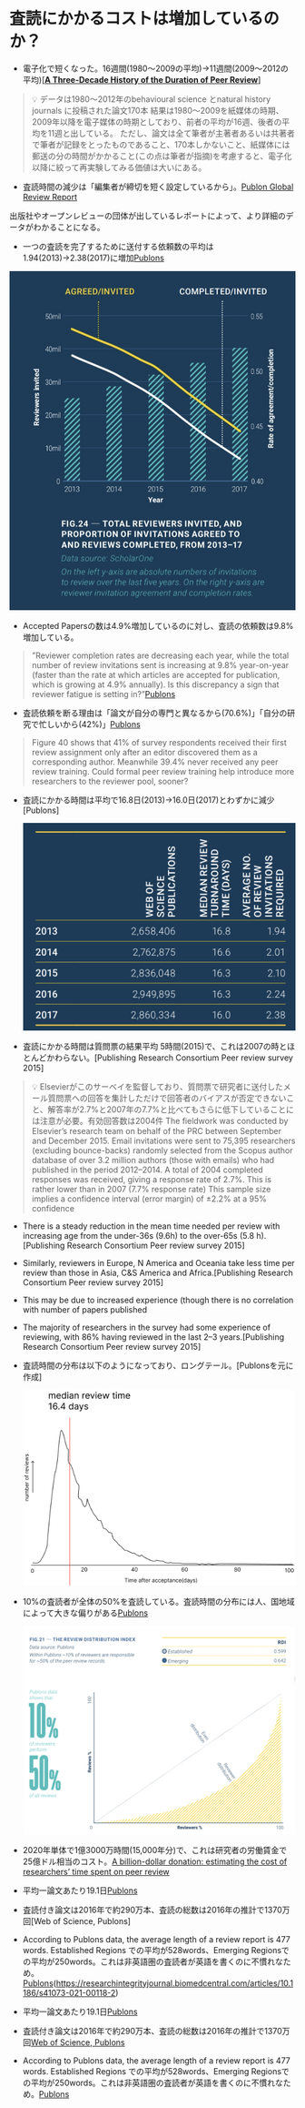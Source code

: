 # 査読にかかるコストは増加しているのか？
- 電子化で短くなった。16週間(1980〜2009の平均)→11週間(2009〜2012の平均)[**[A Three-Decade History of the Duration of Peer Review](https://utpjournals.press/doi/epdf/10.3138/jsp.44.3.001?role=tab)**]

>💡 データは1980〜2012年のbehavioural science とnatural history journals に投稿された論文170本
> 結果は1980〜2009を紙媒体の時期、2009年以降を電子媒体の時期としており、前者の平均が16週、後者の平均を11週と出している。
> ただし、論文は全て筆者が主著者あるいは共著者で筆者が記録をとったものであること、170本しかないこと、紙媒体には郵送の分の時間がかかること(この点は筆者が指摘)を考慮すると、電子化以降に絞って再実験してみる価値は大いにある。

- 査読時間の減少は「編集者が締切を短く設定しているから」。[Publon Global Review Report](https://researchintegrityjournal.biomedcentral.com/articles/10.1186/s41073-021-00118-2)

出版社やオープンレビューの団体が出しているレポートによって、より詳細のデータがわかることになる。

- 一つの査読を完了するために送付する依頼数の平均は1.94(2013)→2.38(2017)に増加[Publons](https://researchintegrityjournal.biomedcentral.com/articles/10.1186/s41073-021-00118-2)

![Untitled](src/Untitled.png)

- Accepted Papersの数は4.9%増加しているのに対し、査読の依頼数は9.8%増加している。
> ”Reviewer completion rates are decreasing each year, while the total number of review invitations sent is increasing at 9.8% year-on-year (faster than the rate at which articles are accepted for publication, which is growing at 4.9% annually). Is this discrepancy a sign that reviewer fatigue is setting in?”[Publons](https://researchintegrityjournal.biomedcentral.com/articles/10.1186/s41073-021-00118-2)
- 査読依頼を断る理由は「論文が自分の専門と異なるから(70.6%)」「自分の研究で忙しいから(42%)」[Publons](https://researchintegrityjournal.biomedcentral.com/articles/10.1186/s41073-021-00118-2)
> Figure 40 shows that 41% of survey respondents received their first review assignment only after an editor discovered them as a corresponding author. Meanwhile 39.4% never received any peer review training. Could formal peer review training help introduce more researchers to the reviewer pool, sooner?

- 査読にかかる時間は平均で16.8日(2013)→16.0日(2017)とわずかに減少[Publons]
    
    ![publons review report.pdf 9.png](src/publons_review_report.pdf_9.png)
    
- 査読にかかる時間は質問票の結果平均 5時間(2015)で、これは2007の時とほとんどかわらない。[Publishing Research Consortium Peer review survey 2015]

> 💡 Elsevierがこのサーベイを監督しており、質問票で研究者に送付したメール質問票への回答を集計しただけで回答者のバイアスが否定できないこと、解答率が2.7%と2007年の7.7%と比べてもさらに低下していることには注意が必要。有効回答数は2004件
> The fieldwork was conducted by Elsevier’s research team on behalf of the PRC between September and December 2015.
> Email invitations were sent to 75,395 researchers (excluding bounce-backs) randomly selected from the Scopus author database of over 3.2 million authors (those with emails) who had published in the period 2012–2014. A total of 2004 completed responses was received, giving a response rate of 2.7%. This is rather lower than in 2007 (7.7% response rate) This sample size implies a confidence interval (error margin) of ±2.2% at a 95% confidence

- There is a steady reduction in the mean time needed per review with increasing age from the under-36s (9.6h) to the over-65s (5.8 h).[Publishing Research Consortium Peer review survey 2015]
- Similarly, reviewers in Europe, N America and Oceania take less time per review than those in Asia, C&S America and Africa.[Publishing Research Consortium Peer review survey 2015]
- This may be due to increased experience (though there is no correlation with number of papers published
- The majority of researchers in the survey had some experience of reviewing, with 86% having reviewed in the last 2–3 years.[Publishing Research Consortium Peer review survey 2015]
- 査読時間の分布は以下のようになっており、ロングテール。[Publonsを元に作成]
    
    ![ReviewTime.png](src/ReviewTime.png)
    
- 10%の査読者が全体の50%を査読している。査読時間の分布には人、国地域によって大きな偏りがある[Publons](https://researchintegrityjournal.biomedcentral.com/articles/10.1186/s41073-021-00118-2)
    
    ![publons review report.pdf 3.png](src/publons_review_report.pdf_3.png)
    

- 2020年単体で1億3000万時間(15,000年分)で、これは研究者の労働賃金で25億ドル相当のコスト。[A billion-dollar donation: estimating the cost of researchers’ time spent on peer review](https://researchintegrityjournal.biomedcentral.com/articles/10.1186/s41073-021-00118-2)
- 平均一論文あたり19.1日[Publons](https://researchintegrityjournal.biomedcentral.com/articles/10.1186/s41073-021-00118-2)
- 査読付き論文は2016年で約290万本、査読の総数は2016年の推計で1370万回[Web of Science, Publons]
- According to Publons data, the average length of a review report is 477 words. Established Regions での平均が528words、Emerging Regionsでの平均が250words。これは非英語圏の査読者が英語を書くのに不慣れなため。[Publons](https://researchintegrityjournal.biomedcentral.com/articles/10.1186/s41073-021-00118-2)(https://researchintegrityjournal.biomedcentral.com/articles/10.1186/s41073-021-00118-2)
- 平均一論文あたり19.1日[Publons](https://researchintegrityjournal.biomedcentral.com/articles/10.1186/s41073-021-00118-2)
- 査読付き論文は2016年で約290万本、査読の総数は2016年の推計で1370万回[Web of Science, Publons](https://researchintegrityjournal.biomedcentral.com/articles/10.1186/s41073-021-00118-2)
- According to Publons data, the average length of a review report is 477 words. Established Regions での平均が528words、Emerging Regionsでの平均が250words。これは非英語圏の査読者が英語を書くのに不慣れなため。[Publons](https://researchintegrityjournal.biomedcentral.com/articles/10.1186/s41073-021-00118-2)
